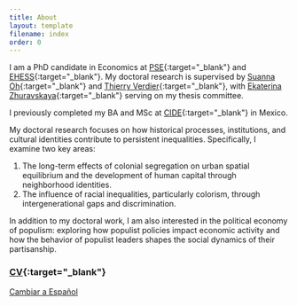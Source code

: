```yaml
---
title: About
layout: template
filename: index
order: 0
---  
```


I am a PhD candidate in Economics at [PSE](https://www.parisschoolofeconomics.eu/en/){:target="_blank"} and [EHESS](https://www.ehess.fr/fr){:target="_blank"}. My doctoral research is supervised by [Suanna Oh](https://www.suannaoh.com/){:target="_blank"} and [Thierry Verdier](https://www.parisschoolofeconomics.eu/fr/verdier-thierry/){:target="_blank"}, with [Ekaterina Zhuravskaya](http://www.parisschoolofeconomics.com/zhuravskaya-ekaterina/){:target="_blank"} serving on my thesis committee.

I previously completed my BA and MSc at [CIDE](https://www.cide.edu/division_de/){:target="_blank"} in Mexico.

My doctoral research focuses on how historical processes, institutions, and cultural identities contribute to persistent inequalities. Specifically, I examine two key areas: 

1. The long-term effects of colonial segregation on urban spatial equilibrium and the development of human capital through neighborhood identities.  
2. The influence of racial inequalities, particularly colorism, through intergenerational gaps and discrimination.

In addition to my doctoral work, I am also interested in the political economy of populism: exploring how populist policies impact economic activity and how the behavior of populist leaders shapes the social dynamics of their partisanship.

### [CV](https://github.com/woomora/Woo-Mora-CV-pdf/blob/main/Woo-Mora%20CV.pdf){:target="_blank"}

[Cambiar a Español](/es/)
